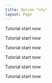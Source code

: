 ```yaml
---
title: Option "shy"
layout: Page
---
```


Tutorial start now

Tutorial start now

Tutorial start now

Tutorial start now

Tutorial start now

Tutorial start now
